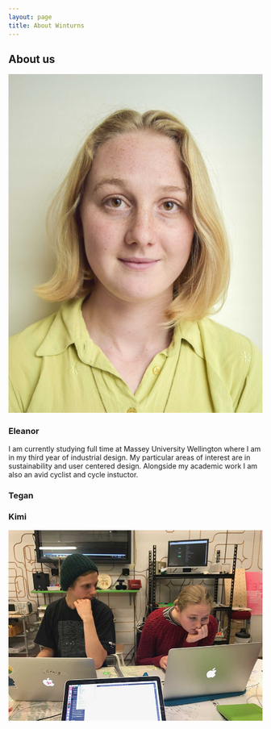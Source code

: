 ```yaml
---
layout: page
title: About Winturns
---
```

## About us

![EP](img/Eleanor.jpg)
### Eleanor
I am currently studying full time at Massey University Wellington where I am in my third year of industrial design. My particular areas of interest are in sustainability and user centered design.
Alongside my academic work I am also an avid cyclist and cycle instuctor. 

### Tegan

### Kimi

![day1](img/day1.jpeg)
